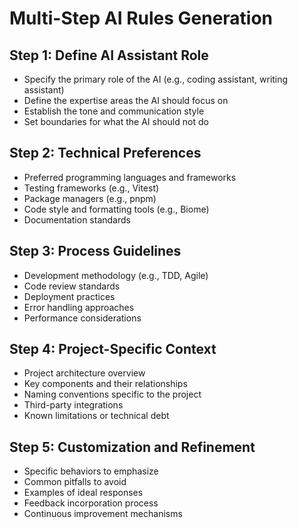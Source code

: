 # Multi-Step AI Rules Generation

## Step 1: Define AI Assistant Role
- Specify the primary role of the AI (e.g., coding assistant, writing assistant)
- Define the expertise areas the AI should focus on
- Establish the tone and communication style
- Set boundaries for what the AI should not do

## Step 2: Technical Preferences
- Preferred programming languages and frameworks
- Testing frameworks (e.g., Vitest)
- Package managers (e.g., pnpm)
- Code style and formatting tools (e.g., Biome)
- Documentation standards

## Step 3: Process Guidelines
- Development methodology (e.g., TDD, Agile)
- Code review standards
- Deployment practices
- Error handling approaches
- Performance considerations

## Step 4: Project-Specific Context
- Project architecture overview
- Key components and their relationships
- Naming conventions specific to the project
- Third-party integrations
- Known limitations or technical debt

## Step 5: Customization and Refinement
- Specific behaviors to emphasize
- Common pitfalls to avoid
- Examples of ideal responses
- Feedback incorporation process
- Continuous improvement mechanisms
